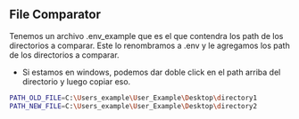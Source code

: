## File Comparator

Tenemos un archivo .env_example que es el que contendra los path de los directorios a comparar. Este lo renombramos a .env y le agregamos los path de los directorios a comparar.

- Si estamos en windows, podemos dar doble click en el path arriba del directorio y luego copiar eso.

```bash
PATH_OLD_FILE=C:\Users_example\User_Example\Desktop\directory1
PATH_NEW_FILE=C:\Users_example\User_Example\Desktop\directory2
```